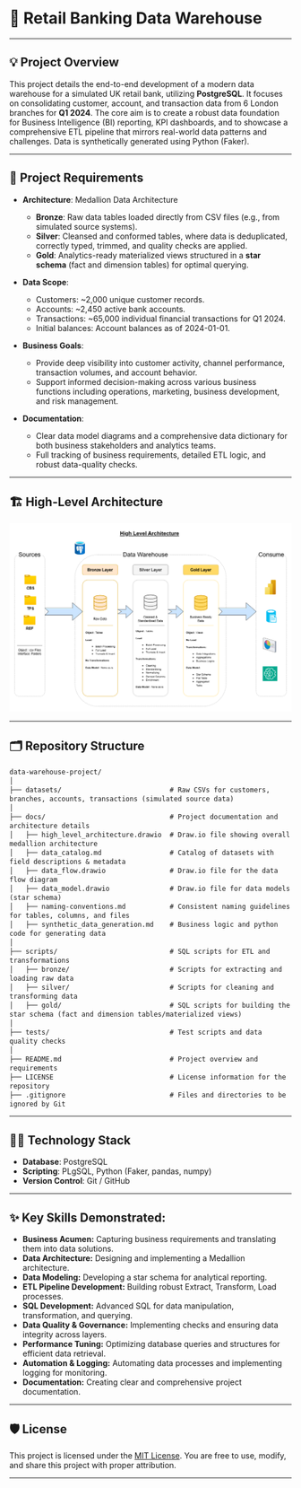 # :bank: Retail Banking Data Warehouse

---

## :bulb: Project Overview
This project details the end-to-end development of a modern data warehouse for a simulated UK retail bank, utilizing **PostgreSQL**. It focuses on consolidating customer, account, and transaction data from 6 London branches for **Q1 2024**. The core aim is to create a robust data foundation for Business Intelligence (BI) reporting, KPI dashboards, and to showcase a comprehensive ETL pipeline that mirrors real-world data patterns and challenges. Data is synthetically generated using Python (Faker).

---

## :rocket: Project Requirements
- **Architecture**: Medallion Data Architecture
  - **Bronze**: Raw data tables loaded directly from CSV files (e.g., from simulated source systems).
  - **Silver**: Cleansed and conformed tables, where data is deduplicated, correctly typed, trimmed, and quality checks are applied.
  - **Gold**: Analytics-ready materialized views structured in a **star schema** (fact and dimension tables) for optimal querying.

- **Data Scope**:
  - Customers: ~2,000 unique customer records.
  - Accounts: ~2,450 active bank accounts.
  - Transactions: ~65,000 individual financial transactions for Q1 2024.
  - Initial balances: Account balances as of 2024-01-01.
 
- **Business Goals**:
  - Provide deep visibility into customer activity, channel performance, transaction volumes, and account behavior.
  - Support informed decision-making across various business functions including operations, marketing, business development, and risk management.
    
- **Documentation**:
  - Clear data model diagrams and a comprehensive data dictionary for both business stakeholders and analytics teams.
  - Full tracking of business requirements, detailed ETL logic, and robust data-quality checks.


---

## :building_construction: High-Level Architecture

![Medallion Architecture Diagram](docs/high_level_architecture.png)

---

## :card_index_dividers: Repository Structure

```
data-warehouse-project/
│
├── datasets/                           # Raw CSVs for customers, branches, accounts, transactions (simulated source data)
│
├── docs/                               # Project documentation and architecture details
│   ├── high_level_architecture.drawio  # Draw.io file showing overall medallion architecture
│   ├── data_catalog.md                 # Catalog of datasets with field descriptions & metadata
│   ├── data_flow.drawio                # Draw.io file for the data flow diagram
│   ├── data_model.drawio               # Draw.io file for data models (star schema)
│   ├── naming-conventions.md           # Consistent naming guidelines for tables, columns, and files
│   ├── synthetic_data_generation.md    # Business logic and python code for generating data    
│
├── scripts/                            # SQL scripts for ETL and transformations
│   ├── bronze/                         # Scripts for extracting and loading raw data
│   ├── silver/                         # Scripts for cleaning and transforming data
│   ├── gold/                           # SQL scripts for building the star schema (fact and dimension tables/materialized views)
│
├── tests/                              # Test scripts and data quality checks 
│
├── README.md                           # Project overview and requirements
├── LICENSE                             # License information for the repository
├── .gitignore                          # Files and directories to be ignored by Git

```

---

## :man_technologist: Technology Stack
- **Database**: PostgreSQL  
- **Scripting**: PLgSQL, Python (Faker, pandas, numpy)
- **Version Control**: Git / GitHub  

---

## ✨ Key Skills Demonstrated:
-   **Business Acumen:** Capturing business requirements and translating them into data solutions.
-   **Data Architecture:** Designing and implementing a Medallion architecture.
-   **Data Modeling:** Developing a star schema for analytical reporting.
-   **ETL Pipeline Development:** Building robust Extract, Transform, Load processes.
-   **SQL Development:** Advanced SQL for data manipulation, transformation, and querying.
-   **Data Quality & Governance:** Implementing checks and ensuring data integrity across layers.
-   **Performance Tuning:** Optimizing database queries and structures for efficient data retrieval.
-   **Automation & Logging:** Automating data processes and implementing logging for monitoring.
-   **Documentation:** Creating clear and comprehensive project documentation.

---

## 🛡️ License

This project is licensed under the [MIT License](LICENSE). You are free to use, modify, and share this project with proper attribution.

---

